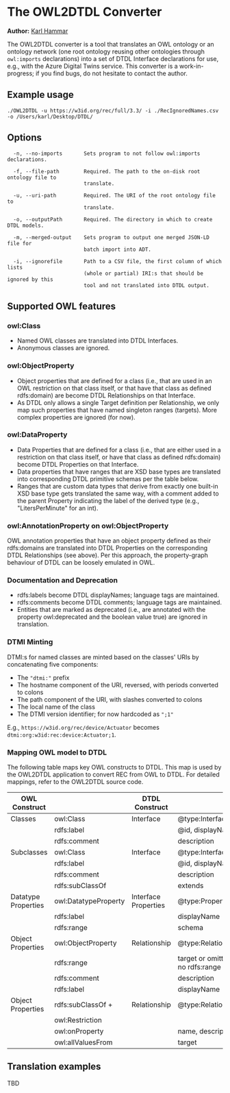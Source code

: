 ﻿# The OWL2DTDL Converter

**Author:** [Karl Hammar](https://karlhammar.com)

The OWL2DTDL converter is a tool that translates an OWL ontology or an ontology network (one root ontology reusing other ontologies through `owl:imports` declarations) into a set of DTDL Interface declarations for use, e.g., with the Azure Digital Twins service. This converter is a work-in-progress; if you find bugs, do not hesitate to contact the author.

## Example usage

`./OWL2DTDL -u https://w3id.org/rec/full/3.3/ -i ./RecIgnoredNames.csv -o /Users/karl/Desktop/DTDL/`

## Options

```
  -n, --no-imports       Sets program to not follow owl:imports declarations.

  -f, --file-path        Required. The path to the on-disk root ontology file to
                         translate.

  -u, --uri-path         Required. The URI of the root ontology file to
                         translate.

  -o, --outputPath       Required. The directory in which to create DTDL models.

  -m, --merged-output    Sets program to output one merged JSON-LD file for
                         batch import into ADT.

  -i, --ignorefile       Path to a CSV file, the first column of which lists
                         (whole or partial) IRI:s that should be ignored by this
                         tool and not translated into DTDL output.
```

## Supported OWL features

### owl:Class

* Named OWL classes are translated into DTDL Interfaces.
* Anonymous classes are ignored.

### owl:ObjectProperty

* Object properties that are defined for a class (i.e., that are used in an OWL restriction on that class itself, or that have that class as defined rdfs:domain) are become DTDL Relationships on that Interface. 
* As DTDL only allows a single Target definition per Relationship, we only map such properties that have named singleton ranges (targets). More complex properties are ignored (for now).

### owl:DataProperty

* Data Properties that are defined for a class (i.e., that are either used in a restriction on that class itself, or have that class as defined rdfs:domain) become DTDL Properties on that Interface. 
* Data properties that have ranges that are XSD base types are translated into corresponding DTDL primitive schemas per the table below. 
* Ranges that are custom data types that derive from exactly one built-in XSD base type gets translated the same way, with a comment added to the parent Property indicating the label of the derived type (e.g., "LitersPerMinute" for an int).

### owl:AnnotationProperty on owl:ObjectProperty

OWL annotation properties that have an object property defined as their rdfs:domains are translated into DTDL Properties on the corresponding DTDL Relationships (see above). Per this approach, the property-graph behaviour of DTDL can be loosely emulated in OWL.

### Documentation and Deprecation

* rdfs:labels become DTDL displayNames; language tags are maintained.
* rdfs:comments become DTDL comments; language tags are maintained.
* Entities that are marked as deprecated (i.e., are annotated with the property owl:deprecated and the boolean value true) are ignored in translation.

### DTMI Minting

DTMI:s for named classes are minted based on the classes' URIs by concatenating five components: 

* The `"dtmi:"` prefix
* The hostname component of the URI, reversed, with periods converted to colons
* The path component of the URI, with slashes converted to colons
* The local name of the class
* The DTMI version identifier; for now hardcoded as `";1"`

E.g., `https://w3id.org/rec/device/Actuator` becomes `dtmi:org:w3id:rec:device:Actuator;1`.

### Mapping OWL model to DTDL

The following table maps key OWL constructs to DTDL. This map is used by the OWL2DTDL application to convert REC from OWL to DTDL. For detailed mappings, refer to the OWL2DTDL source code.

| OWL Construct       |                      | DTDL Construct       |                                    |
|---------------------|----------------------|----------------------|------------------------------------|
| Classes             | owl:Class            | Interface            | @type:Interface                    |
|                     | rdfs:label           |                      | @id, displayName                   |
|                     | rdfs:comment         |                      | description                        |
| Subclasses          | owl:Class            | Interface            | @type:Interface                    |
|                     | rdfs:label           |                      | @id, displayName                   |
|                     | rdfs:comment         |                      | description                        |
|                     | rdfs:subClassOf      |                      | extends                            |
| Datatype Properties | owl:DatatypeProperty | Interface Properties | @type:Property                     |
|                     | rdfs:label           |                      | displayName                        |
|                     | rdfs:range           |                      | schema                             |
| Object Properties   | owl:ObjectProperty   | Relationship         | @type:Relationship                 |
|                     | rdfs:range           |                      | target or omitted if no rdfs:range |
|                     | rdfs:comment         |                      | description                        |
|                     | rdfs:label           |                      | displayName                        |
| Object Properties   | rdfs:subClassOf +    | Relationship         | @type:Relationship                 |
|                     | owl:Restriction      |                      |                                    |
|                     | owl:onProperty       |                      | name, description                  |
|                     | owl:allValuesFrom    |                      | target                             |


## Translation examples

TBD
